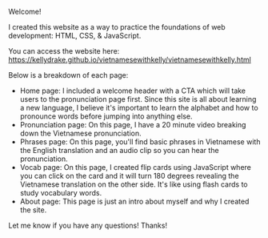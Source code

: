 Welcome!

I created this website as a way to practice the foundations of web development: HTML, CSS, & JavaScript.

You can access the website here: https://kellydrake.github.io/vietnamesewithkelly/vietnamesewithkelly.html

Below is a breakdown of each page:
  - Home page: I included a welcome header with a CTA which will take users to the pronunciation page first. Since this site is all about learning a new language, I believe it's important to learn the alphabet and how to pronounce words before jumping into anything else.
  - Pronunciation page: On this page, I have a 20 minute video breaking down the Vietnamese pronunciation. 
  - Phrases page: On this page, you'll find basic phrases in Vietnamese with the English translation and an audio clip so you can hear the pronunciation.
  - Vocab page: On this page, I created flip cards using JavaScript where you can click on the card and it will turn 180 degrees revealing the Vietnamese translation on the other side. It's like using flash cards to study vocabulary words.
  - About page: This page is just an intro about myself and why I created the site. 

Let me know if you have any questions! Thanks! 
